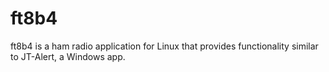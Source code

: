 # ft8b4
ft8b4 is a ham radio application for Linux that provides functionality similar to JT-Alert, a Windows app.
